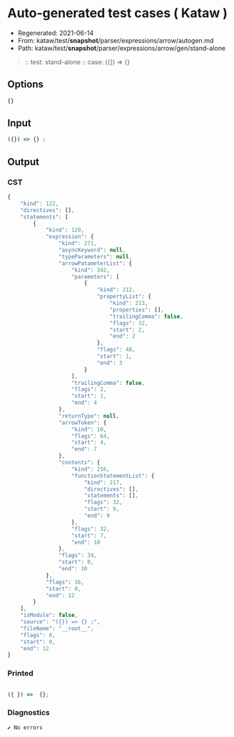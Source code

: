 # Auto-generated test cases ( Kataw )
- Regenerated: 2021-06-14
- From: kataw/test/__snapshot__/parser/expressions/arrow/autogen.md
- Path: kataw/test/__snapshot__/parser/expressions/arrow/gen/stand-alone
> :: test: stand-alone
> :: case: ({}) => {}
## Options

`````js
{}
`````
## Input

`````js
({}) => {} ;
`````
## Output

### CST

```javascript
{
    "kind": 122,
    "directives": [],
    "statements": [
        {
            "kind": 120,
            "expression": {
                "kind": 271,
                "asyncKeyword": null,
                "typeParameters": null,
                "arrowPatameterList": {
                    "kind": 342,
                    "parameters": [
                        {
                            "kind": 212,
                            "propertyList": {
                                "kind": 213,
                                "properties": [],
                                "trailingComma": false,
                                "flags": 32,
                                "start": 2,
                                "end": 2
                            },
                            "flags": 48,
                            "start": 1,
                            "end": 3
                        }
                    ],
                    "trailingComma": false,
                    "flags": 2,
                    "start": 1,
                    "end": 4
                },
                "returnType": null,
                "arrowToken": {
                    "kind": 10,
                    "flags": 64,
                    "start": 4,
                    "end": 7
                },
                "contents": {
                    "kind": 216,
                    "functionStatementList": {
                        "kind": 217,
                        "directives": [],
                        "statements": [],
                        "flags": 32,
                        "start": 9,
                        "end": 9
                    },
                    "flags": 32,
                    "start": 7,
                    "end": 10
                },
                "flags": 34,
                "start": 0,
                "end": 10
            },
            "flags": 16,
            "start": 0,
            "end": 12
        }
    ],
    "isModule": false,
    "source": "({}) => {} ;",
    "fileName": "__root__",
    "flags": 0,
    "start": 0,
    "end": 12
}
```

### Printed

```javascript

({ }) =>  {};

```

### Diagnostics

```javascript
✔ No errors
```

